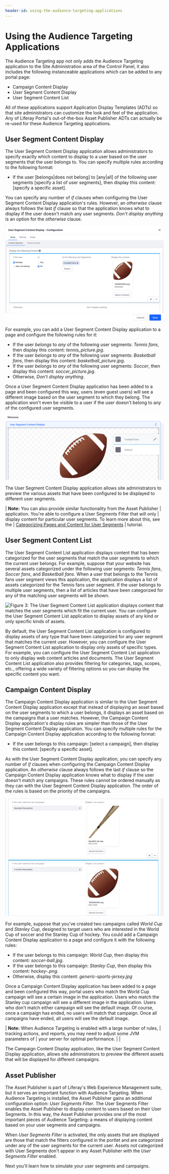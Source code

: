 ```yaml
---
header-id: using-the-audience-targeting-applications
---
```


# Using the Audience Targeting Applications

The Audience Targeting app not only adds the Audience Targeting application to
the Site Administration area of the Control Panel, it also includes the
following instanceable applications which can be added to any portal page:

- Campaign Content Display
- User Segment Content Display
- User Segment Content List

All of these applications support Application Display Templates (ADTs) so that
site administrators can customize the look and feel of the application. Any of
Liferay Portal's out-of-the-box Asset Publisher ADTs can actually be re-used for
these Audience Targeting applications.

## User Segment Content Display

The User Segment Content Display application allows administrators to specify
exactly which content to display to a user based on the user segments that the
user belongs to. You can specify multiple rules according to the following
format:

- If the user \[belongs|does not belong\] to \[any|all\] of the following user
  segments [specify a list of user segments], then display this content:
  \[specify a specific asset\].
 
You can specify any number of *if* clauses when configuring the User Segment
Content Display application's rules. However, an *otherwise* clause always
follows the last *if* clause so that the application knows what to display if
the user doesn't match any user segments. *Don't display anything* is an option
for the *otherwise* clause.

![Figure 1: You can configure the User Segment Content Display application to display content according to rules that you define in the application's configuration window.](../../images-dxp/user-segment-content-display-config.png)

For example, you can add a User Segment Content Display application to a page and
configure the following rules for it:

- If the user *belongs* to *any* of the following user segments: *Tennis fans*,
  then display this content: *tennis_picture.jpg*.
- If the user *belongs* to *any* of the following user segments: 
  *Basketball fans*, then display this content: *basketball_picture.jpg*.
- If the user *belongs* to *any* of the following user segments: *Soccer*, then
  display this content: *soccer_picture.jpg*.
- Otherwise, *Don't display anything*.

Once a User Segment Content Display application has been added to a page and
been configured this way, users (even guest users) will see a different image
based on the user segment to which they belong. The application won't even be
visible to a user if the user doesn't belong to any of the configured user
segments.

![Figure 2: In the User Segment Content Display application, site administrators can preview the various assets that have been configured to be displayed to different user segments.](../../images-dxp/audience-targeting-uscd.png)

The User Segment Content Display application allows site administrators to
preview the various assets that have been configured to be displayed to
different user segments.

| **Note:** You can also provide similar functionality from the Asset Publisher
| application. You're able to configure a User Segments Filter that will only
| display content for particular user segments. To learn more about this, see the
| [Categorizing Pages and Content for User Segments](/docs/7-0/tutorials/-/knowledge_base/t/categorizing-pages-and-content-for-user-segments)
| tutorial.

## User Segment Content List

The User Segment Content List application displays content that has been
categorized for the user segments that match the user segments to which the
current user belongs. For example, suppose that your website has several assets
categorized under the following user segments: *Tennis fans*, *Soccer fans*, and
*Basketball fans*. When a user that belongs to the Tennis fans user segment
views this application, the application displays a list of assets categorized
for the Tennis fans user segment. If the user belongs to multiple user segments,
then a list of articles that have been categorized for any of the matching user
segments will be shown.

![Figure 3: The User Segment Content List application displays content that matches the user segments which fit the current user. You can configure the User Segment Content List application to display assets of any kind or only specific kinds of assets.](../../images-dxp/user-segment-content-list.png)

By default, the User Segment Content List application is configured to display
assets of any type that have been categorized for any user segment that matches
the current user. However, you can configure the User Segment Content List
application to display only assets of specific types. For example, you can
configure the User Segment Content List application to only display web content
articles and documents. The User Segment Content List application also provides
filtering for categories, tags, scopes, etc., offering a wide variety of
filtering options so you can display the specific content you want.

## Campaign Content Display

The Campaign Content Display application is similar to the User Segment Content
Display application except that instead of displaying an asset based on the user
segments to which a user belongs, it displays an asset based on the campaigns
that a user matches. However, the Campaign Content Display application's display
rules are simpler than those of the User Segment Content Display application.
You can specify multiple rules for the Campaign Content Display application
according to the following format:

- If the user belongs to this campaign: [select a campaign], then display this
  content: \[specify a specific asset\].

As with the User Segment Content Display application, you can specify any number
of *if* clauses when configuring the Campaign Content Display application. An
*otherwise* clause always follows the last *if* clause so the Campaign Content
Display application knows what to display if the user doesn't match any
campaigns. These rules cannot be ordered manually as they can with the User
Segment Content Display application. The order of the rules is based on the
priority of the campaigns.

![Figure 4: The rules for configuring the Campaign Content Display application to display content are similar to the rules of the User Segment Content Display application, but simpler.](../../images-dxp/campaign-content-display-config.png)

For example, suppose that you've created two campaigns called *World Cup* and
*Stanley Cup*, designed to target users who are interested in the World Cup of
soccer and the Stanley Cup of hockey. You could add a Campaign Content Display
application to a page and configure it with the following rules:

- If the user belongs to this campaign: *World Cup*, then display this content:
  *soccer-ball.jpg*.
- If the user belongs to this campaign: *Stanley Cup*, then display this
  content: *hockey-.png*.
- Otherwise, display this content: *generic-sports-jersey.jpg*

Once a Campaign Content Display application has been added to a page and been
configured this way, portal users who match the World Cup campaign will see a
certain image in the application. Users who match the Stanley cup campaign will
see a different image in the application. Users who don't match either campaign
will see the default image. Of course, once a campaign has ended, no users will
match that campaign. Once all campaigns have ended, all users will see the
default image.

| **Note:** When Audience Targeting is enabled with a large number of rules,
| tracking actions, and reports, you may need to adjust some JVM parameters of
| your server for optimal performance.
| 
| <!-- Visit the
| [Performance Tuning](/docs/6-2/deploy/-/knowledge_base/d/performance-tuning)
| section for details.
| 
| Update link above, when available. -Cody -->

The Campaign Content Display application, like the User Segment Content Display
application, allows site administrators to preview the different assets that
will be displayed for different campaigns.

## Asset Publisher

The Asset Publisher is part of Liferay's Web Experience Management suite, but it
serves an important function with Audience Targeting. When Audience Targeting is
installed, the Asset Publisher gains an additional configuration option: *User
Segments Filter*. The User Segments Filter enables the Asset Publisher to
display content to users based on their User Segments. In this way, the Asset
Publisher provides one of the most important pieces of Audience Targeting:
a means of displaying content based on your user segments and campaigns.

When *User Segments Filter* is activated, the only assets that are displayed are
those that match the filters configured in the portlet and are categorized under
any of the user segments for the current user. Assets not categorized with User
Segments don't appear in any Asset Publisher with the *User Segments Filter*
enabled.

Next you'll learn how to simulate your user segments and campaigns.
